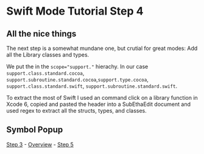 # Swift Mode Tutorial Step 4
## All the nice things

The next step is a somewhat mundane one, but crutial for great modes: Add all the Library classes and types.

We put the in the `scope="support."` hierachy. In our case `support.class.standard.cocoa`, `support.subroutine.standard.cocoa`,`support.type.cocoa`,
`support.class.standard.swift`, `support.subroutine.standard.swift`.

To extract the most of Swift I used an command click on a library function in Xcode 6, copied and pasted the header into a SubEthaEdit document and used regex to extract all the structs, types, and classes.

## Symbol Popup




[Step 3](../SwiftModeStep3) - [Overview](..) - [Step 5](../SwiftModeStep5)
